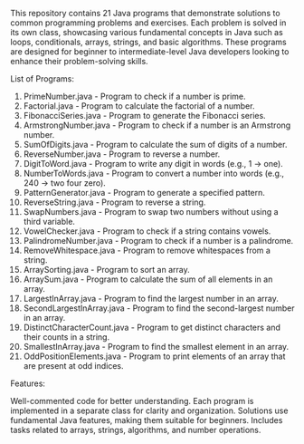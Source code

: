 
This repository contains 21 Java programs that demonstrate solutions to common programming problems and exercises.
Each problem is solved in its own class, showcasing various fundamental concepts in Java such as loops, conditionals,
arrays, strings, and basic algorithms. These programs are designed for beginner to intermediate-level Java developers looking to enhance their problem-solving skills.

List of Programs:

1.	PrimeNumber.java - Program to check if a number is prime.
2.	Factorial.java - Program to calculate the factorial of a number.
3.	FibonacciSeries.java - Program to generate the Fibonacci series.
4.	ArmstrongNumber.java - Program to check if a number is an Armstrong number.
5.	SumOfDigits.java - Program to calculate the sum of digits of a number.
6.	ReverseNumber.java - Program to reverse a number.
7.	DigitToWord.java - Program to write any digit in words (e.g., 1 → one).
8.	NumberToWords.java - Program to convert a number into words (e.g., 240 → two four zero).
9.	PatternGenerator.java - Program to generate a specified pattern.
10.	ReverseString.java - Program to reverse a string.
11.	SwapNumbers.java - Program to swap two numbers without using a third variable.
12.	VowelChecker.java - Program to check if a string contains vowels.
13.	PalindromeNumber.java - Program to check if a number is a palindrome.
14.	RemoveWhitespace.java - Program to remove whitespaces from a string.
15.	ArraySorting.java - Program to sort an array.
16.	ArraySum.java - Program to calculate the sum of all elements in an array.
17.	LargestInArray.java - Program to find the largest number in an array.
18.	SecondLargestInArray.java - Program to find the second-largest number in an array.
19.	DistinctCharacterCount.java - Program to get distinct characters and their counts in a string.
20.	SmallestInArray.java - Program to find the smallest element in an array.
21.	OddPositionElements.java - Program to print elements of an array that are present at odd indices.




Features:

Well-commented code for better understanding.
Each program is implemented in a separate class for clarity and organization.
Solutions use fundamental Java features, making them suitable for beginners.
Includes tasks related to arrays, strings, algorithms, and number operations.
